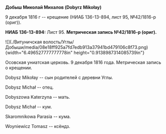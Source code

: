 **Добыш Миколай Михалов (Dobyrz Mikołay)**

9 декабря 1816 г -- крещение (НИАБ 136-13-894, лист 95, №42/1816-р
(ориг)).

**НИАБ 136-13-894:** Лист 95. **Метрическая запись №42/1816-р (ориг).**

![](./Витуничская волость/Углы/Добыши/media/08e18ff925a7fd7edb913a37941bd479106c8f73.png){width="6.496527777777778in"
height="0.9138987314085739in"}

Осовская униатская церковь. 9 декабря 1816 года. Метрическая запись о
крещении.

Dobysz Mikołay -- сын родителей с деревни Углы.

Dobysz Michał -- отец.

Dobyszowa Katerzyna -- мать.

Dobysz Michał -- кум.

Skaromnikowa Parasia -- кума.

Woyniewicz Tomasz -- ксёндз.
